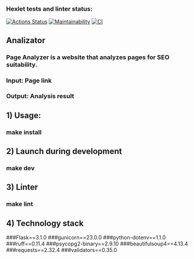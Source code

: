 ### Hexlet tests and linter status:
[![Actions Status](https://github.com/bebcor/python-project-83/actions/workflows/hexlet-check.yml/badge.svg)](https://github.com/bebcor/python-project-83/actions)
[![Maintainability](https://qlty.sh/badges/be526e2f-2773-4aa9-a995-86174c2d9f5a/maintainability.svg)](https://qlty.sh/gh/bebcor/projects/python-project-83)
[![CI](https://github.com/bebcor/python-project-83/actions/workflows/pyci.yml/badge.svg)](https://github.com/bebcor/python-project-83/actions)


## Analizator
### Page Analyzer is a website that analyzes pages for SEO suitability.
### Input: Page link
### Output: Analysis result


## 1) Usage:

### make install


## 2) Launch during development

### make dev


## 3) Linter
### make lint

## 4) Technology stack

###Flask==3.1.0
###gunicorn==23.0.0 
###python-dotenv==1.1.0
###ruff==0.11.4
###psycopg2-binary==2.9.10
###beautifulsoup4==4.13.4
###requests==2.32.4
###validators==0.35.0

